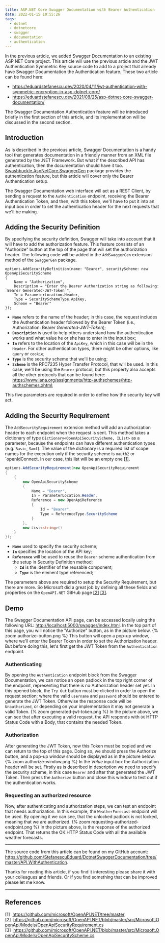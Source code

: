 ```yaml
---
title: ASP.NET Core Swagger Documentation with Bearer Authentication
date: 2022-01-15 10:55:26
tags:
  - dotnet
  - dotnetcore
  - swagger
  - documentation
  - authentication
---
```


<!-- markdownlint-disable MD033 -->

In the previous article, we added Swagger Documentation to an existing ASP.NET Core project. This article will use the previous article and the JWT Authentication Symmetric Key source code to add to a project that already have Swagger Documentation the Authentication feature. These two article can be found here:

- <https://eduardstefanescu.dev/2020/04/11/jwt-authentication-with-symmetric-encryption-in-asp-dotnet-core/>
- <https://eduardstefanescu.dev/2021/08/25/asp-dotnet-core-swagger-documentation/>

The Swagger Documentation Authentication feature will be introduced briefly in the first section of this article, and its implementation will be discussed in the second section.

## Introduction

As is described in the previous article, Swagger Documentation is a handy tool that generates documentation in a friendly manner from an XML file generated by the .NET Framework. But what if the described API has authentication, then the documentation should have it too. [Swashbuckle.AspNetCore.SwaggerGen](https://www.nuget.org/packages/Swashbuckle.AspNetCore.SwaggerGen/) package provides the authentication feature, but this article will cover only the Bearer Authentication setup.

The Swagger Documentation web interface will act as a REST Client, by sending a request to the `Authentication` endpoint, receiving the Bearer Authentication Token, and then, with this token, we'll have to put it into an input box in order to set the authentication header for the next requests that we'll be making.

## Adding the Security Definition

By specifying the security definition, Swagger will take into account that it will have to add the authorization feature. This feature consists of an "Authorize" button at the top of the page that will set the authorization header. The following code will be added in the `AddSwaggerGen` extension method of the `SwaggerGen` package.

```chsarp
options.AddSecurityDefinition(name: "Bearer", securityScheme: new OpenApiSecurityScheme
{
    Name = "Authorization",
    Description = "Enter the Bearer Authorization string as following: `Bearer Generated-JWT-Token`",
    In = ParameterLocation.Header,
    Type = SecuritySchemeType.ApiKey,
    Scheme = "Bearer"
});
```

- **`Name`** refers to the name of the header; in this case, the request includes the Authentication header followed by the Bearer Token (i.e., Authorization: Bearer *Generated-JWT-Token*);
- **`Description`** is used to help others understand how the authentication works and what value he or she has to enter in the input box;
- **`In`** refers to the location of the `ApiKey`, which in this case will be in the `Header`. For other authentication types, there might be other options, like `query` or `cookie`;
- **`Type`** is the security scheme that we'll be using;
- **`Scheme`** is the RFC7235 Hyper Transfer Protocol, that will be used. In this case, we'll be using the `Bearer` protocol, but this property also accepts all the other protocols that can be found here: <https://www.iana.org/assignments/http-authschemes/http-authschemes.xhtml>;

This five parameters are required in order to define how the security key will act.

## Adding the Security Requirement

The `AddSecurityRequirement` extension method will add an authorization header to each endpoint when the request is sent. This method takes a dictionary of type `Dictionary<OpenApiSecurityScheme, IList>` as a parameter, because the endpoints can have different authentication types (e.g. `Basic`, `Saml`). The value of the dictionary is a required list of scope names for the execution only if the security scheme is `oauth2` or `openIdConnect. In our case, this list will be an empty one <a href="#reference1">[1]</a>.

```csharp
options.AddSecurityRequirement(new OpenApiSecurityRequirement
{
    {
        new OpenApiSecurityScheme
        {
            Name = "Bearer",
            In = ParameterLocation.Header,
            Reference = new OpenApiReference
            {
                Id = "Bearer",
                Type = ReferenceType.SecurityScheme
            }
        },
        new List<string>()
    }
});
```

- **`Name`** used to specify the security scheme;
- **`In`** specifies the location of the API key;
- **`Reference`** will be used to reuse the `Bearer` scheme authentication from the setup in Security Definition method;
  - **`Id`** is the identifier of the reusable component;
  - **`Type`** is the element type referenced;

The parameters above are required to setup the Security Requirement, but there are more. So Microsoft did a great job by defining all these fields and properties on the `OpenAPI.NET` GitHub page <a href="#reference2">[2]</a> <a href="#reference3">[3]</a>.

## Demo

The Swagger Documentation API page, can be accessed locally using the following URL: <http://localhost:5000/swagger/index.html>. In the top part of this page, you will notice the "Authorize" button, as in the picture below.
{% zoom authorize-button.png %}
This button will open a pop-up window, where we'll enter the Bearer Token in order to set the Authorization header. But before doing this, let's first get the JWT Token from the `Authentication` endpoint.

### Authenticating

By opening the `Authentication` endpoint block from the Swagger Documentation, we can notice an open padlock in the top right corner of the endpoint, representing that there is no Authorization header set yet.
In this opened block, the `Try Out` button must be clicked in order to open the request section; where the valid `username` and `password` should be entered to generate the JWT Token. Otherwise the response code will be `Unauthorized`, or depending on your implementation it may not generate a valid Token.
{% zoom generated-jwt-token.png %}
In the picture above, we can see that after executing a valid request, the API responds with `OK` HTTP Status Code with a Body, that contains the needed Token.

### Authorization

After generating the JWT Token, now this Token must be copied and we can return to the top of this page. Doing so, we should press the Authorize button, and a pop-up window should be displayed as in the picture below.
{% zoom authorize-window.png %}
In the *Value* input box the Authorization header will be set. Firstly as is described in description we need to specify the security scheme, in this case `Bearer` and after that generated the JWT Token. Then press the `Authorize` button and close this window to test out if the authentication works.

### Requesting an authorized resource

Now, after authenticating and authorization steps, we can test an endpoint that needs authorization. In this example, the `WeatherForecast` endpoint will be used. By opening it we can see, that the unlocked padlock is not locked, meaning that we are authorized.
{% zoom requesting-authorized-endpoint.png %}
In the picture above, is the response of the authorized endpoint. That returns the OK HTTP Status Code with all the available weather forecasts.

---

The source code from this article can be found on my GitHub account: <https://github.com/StefanescuEduard/DotnetSwaggerDocumentation/tree/master/API.WithAuthentication>.

Thanks for reading this article, if you find it interesting please share it with your colleagues and friends. Or if you find something that can be improved please let me know.

---

## References

<div style="text-align:left;">
  <div style="display: inline-table;">
    <a name="reference1" style="text-decoration: none; background-image: none; margin-right: 8px;">[1]</a>
    <a style="overflow-wrap: anywhere;" href="https://github.com/microsoft/OpenAPI.NET/tree/master">https://github.com/microsoft/OpenAPI.NET/tree/master</a>
  </div>
  <div style="display: inline-table;">
    <a name="reference2" style="text-decoration: none; background-image: none; margin-right: 8px;">[2]</a>
    <a style="overflow-wrap: anywhere;" href="https://github.com/microsoft/OpenAPI.NET/blob/master/src/Microsoft.OpenApi/Models/OpenApiSecurityRequirement.cs">https://github.com/microsoft/OpenAPI.NET/blob/master/src/Microsoft.OpenApi/Models/OpenApiSecurityRequirement.cs</a>
  </div>
  <div style="display: inline-table;">
    <a name="reference2" style="text-decoration: none; background-image: none; margin-right: 8px;">[3]</a>
    <a style="overflow-wrap: anywhere;" href="https://github.com/microsoft/OpenAPI.NET/blob/master/src/Microsoft.OpenApi/Models/OpenApiSecurityScheme.cs">https://github.com/microsoft/OpenAPI.NET/blob/master/src/Microsoft.OpenApi/Models/OpenApiSecurityScheme.cs</a>
  </div>
</div>
